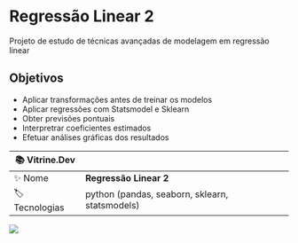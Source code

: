 # Regressão Linear 2
Projeto de estudo de técnicas avançadas de modelagem em regressão linear

## Objetivos
- Aplicar transformações antes de treinar os modelos
- Aplicar regressões com Statsmodel e Sklearn
- Obter previsões pontuais
- Interpretrar coeficientes estimados
- Efetuar análises gráficas dos resultados

| :books: Vitrine.Dev |     |
| -------------  | --- |
| :sparkles: Nome        | **Regressão Linear 2**
| :label: Tecnologias | python (pandas, seaborn, sklearn, statsmodels)

<!-- Inserir imagem com a #vitrinedev ao final do link -->
![](https://vitrinedev.s3.amazonaws.com/regressao_linear_2.png#vitrinedev)

